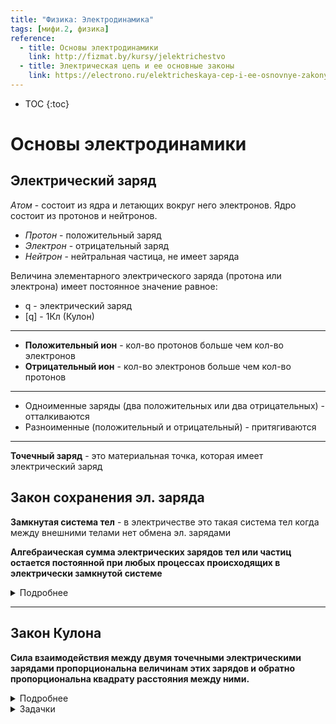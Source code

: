```yaml
---
title: "Физика: Электродинамика"
tags: [мифи.2, физика]
reference:
  - title: Основы электродинамики
    link: http://fizmat.by/kursy/jelektrichestvo
  - title: Электрическая цепь и ее основные законы
    link: https://electrono.ru/elektricheskaya-cep-i-ee-osnovnye-zakony
---
```


* TOC 
{:toc}

# Основы электродинамики

## Электрический заряд

<i>Атом</i> - состоит из ядра и летающих вокруг него электронов. Ядро состоит из протонов и нейтронов.

* <i>Протон</i> - положительный заряд  
* <i>Электрон</i> - отрицательный заряд
* <i>Нейтрон</i> - нейтральная частица, не имеет заряда

Величина элементарного электрического заряда (протона или электрона) имеет постоянное значение равное:

<img src="/doc/static/img/mifi/physics/im2.png" alt="" title="" style="float: left; padding-right: 20px">

* q - электрический заряд
* [q] - 1Кл (Кулон)

<hr>

* <b>Положительный ион</b> - кол-во протонов больше чем кол-во электронов
* <b>Отрицательный ион</b> - кол-во электронов больше чем кол-во протонов

<hr>

* Одноименные заряды (два положительных или два отрицательных) - отталкиваются
* Разноименные (положительный и отрицательный) - притягиваются

<hr>

<b>Точечный заряд</b> - это материальная точка, которая имеет электрический заряд

## Закон сохранения эл. заряда

<b>Замкнутая система тел</b> - в электричестве это такая система тел когда между внешними телами нет обмена эл. зарядами

<div class="warn">
    <p><b>Алгебраическая сумма электрических зарядов тел или частиц остается постоянной при любых процессах происходящих в электрически замкнутой системе</b></p>
</div>

<img src="/doc/static/img/mifi/physics/im4.png" alt="" title="">

<details>
    <summary>
        Подробнее
    </summary>

<h3>Основные сведения о строении вещества и физической природе электричества</h3>

<p>Наукой установлено, что все тела состоят из отдельных очень малых частиц – атомов и молекул. В природе имеется свыше 100 видов атомов, которые отличаются массой и химическими свойствами. Каждый химический элемент – водород, гелий, кислород, углерод, железо, медь, алюминий, золото, радий, уран, и т.п. состоят из атомов определенного вида. Молекулы образованы из нескольких атомов одного или различных химических элементов. Например, молекулы воды содержат атомы водорода и атомов кислорода, молекулы поваренной соли  - атомы хлора и атомы натрия и т.п.</p>

<p>Строение атомов весьма сложно. Упрощенно атом можно представить в виде ядра, окруженного оболочкой. Оболочка образована из постоянно движущихся с чрезвычайно большой скоростью мельчайших частиц – электронов, ядро из протонов и нейтронов. Атомы настолько малы, что их нельзя увидеть даже в самый сильный микроскоп. В атомах разных химических элементов содержится различное кол-во протонов, нейтронов и электронов. </p>

<img src="/doc/static/img/mifi/physics/ele1.png" alt="" title="">

</details> 

<hr>

## Закон Кулона

<div class="warn">
    <p><b>Сила взаимодействия между двумя точечными электрическими зарядами пропорциональна величинам этих зарядов и обратно пропорциональна квадрату расстояния между ними.</b></p>
</div>

<img src="/doc/static/img/mifi/physics/imq.png" alt="" title="" style="float: left; padding-right: 20px">
<img src="/doc/static/img/mifi/physics/imq2.png" alt="" title="">


<details>
    <summary>
        Подробнее
    </summary>
TODO
</details>

<details>
    <summary>
        Задачки
    </summary>



</details>

